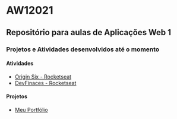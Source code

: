 # AW12021

Repositório para aulas de Aplicações Web 1
-------------------------------------------

### Projetos e Atividades desenvolvidos até o momento

#### Atividades

- [Origin Six - Rocketseat](https://jamilligioielli.github.io/AW12021/atividades/A10/)
- [DevFinaces - Rocketseat](https://jamilligioielli.github.io/AW12021/atividades/A16/)
    

#### Projetos

- [Meu Portfólio](https://jamilligioielli.github.io/AW12021/projeto/PB2/)
